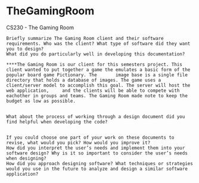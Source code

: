 # TheGamingRoom
CS230 - The Gaming Room


    Briefly summarize The Gaming Room client and their software requirements. Who was the client? What type of software did they want you to design?
    What did you do particularly well in developing this documentation?
    
    ****The Gaming Room is our client for this semesters project. This client wanted to put together a game the emulates a basic form of the popular board game Pictionary. The       image base is a single file directory that holds a database of images. The game uses a client/server model to accomplish this goal. The server will host the web application,     and the clients will be able to compete with eachother in groups and teams. The Gaming Room made note to keep the budget as low as possible.
    
    
    What about the process of working through a design document did you find helpful when developing the code?
    
    
    If you could choose one part of your work on these documents to revise, what would you pick? How would you improve it?
    How did you interpret the user’s needs and implement them into your software design? Why is it so important to consider the user’s needs when designing?
    How did you approach designing software? What techniques or strategies would you use in the future to analyze and design a similar software application?

